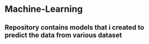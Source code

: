 # Machine-Learning
## Repository contains models that i created to predict the data from various dataset
